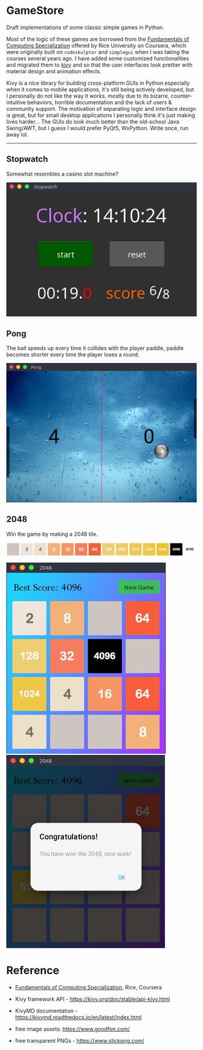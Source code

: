 # GameStore

Draft implementations of some classic simple games in Python.

Most of the logic of these games are borrowed from the [Fundamentals of Computing Specialization](https://www.coursera.org/specializations/computer-fundamentals) offered by Rice University on Coursera, which were originally built on `codeskulptor` and `simplegui` when I was taking the courses several years ago. I have added some customized functionalities and migrated them to [kivy](https://kivy.org/#home) and so that the user interfaces look prettier with material design and animation effects.

Kivy is a nice library for building cross-platform GUIs in Python especially when it comes to mobile applications, it's still being actively developed, but I personally do not like the way it works, mostly due to its bizarre, counter-intuitive behaviors, horrible documentation and the lack of users & community support. The motivation of separating logic and interface design is great, but for small desktop applications I personally think it's just making lives harder... The GUIs do look much better than the old-school Java Swing/AWT, but I guess I would prefer PyQt5, WxPython. Write once, run away lol.

---

## Stopwatch

Somewhat resembles a casino slot machine?

![img](assets/stopwatch_play.png)



## Pong

The ball speeds up every time it collides with the player paddle, paddle becomes shorter every time the player loses a round.

![img](assets/pong_play.png)



## 2048

Win the game by making a 2048 tile.

![img](assets/2048.png)

![img](assets/2048_play.png) ![img](assets/2048_win.png)



















# Reference

- [Fundamentals of Computing Specialization](https://www.coursera.org/specializations/computer-fundamentals), Rice, Coursera

- Kivy framework API - https://kivy.org/doc/stable/api-kivy.html

- KivyMD documentation - https://kivymd.readthedocs.io/en/latest/index.html

- free image assets: https://www.goodfon.com/

- free transparent PNGs - https://www.stickpng.com/

